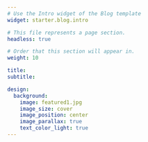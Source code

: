 ```yaml
---
# Use the Intro widget of the Blog template
widget: starter.blog.intro

# This file represents a page section.
headless: true

# Order that this section will appear in.
weight: 10

title: 
subtitle:

design:
  background:
    image: featured1.jpg
    image_size: cover
    image_position: center
    image_parallax: true
    text_color_light: true
---
```


